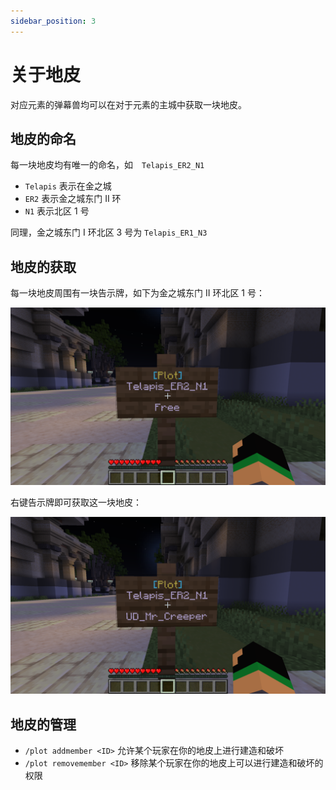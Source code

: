```yaml
---
sidebar_position: 3
---
```


# 关于地皮

对应元素的弹幕兽均可以在对于元素的主城中获取一块地皮。

## 地皮的命名

每一块地皮均有唯一的命名，如　`Telapis_ER2_N1`

- `Telapis` 表示在金之城
- `ER2` 表示金之城东门 II 环
- `N1` 表示北区 1 号

同理，金之城东门 I 环北区 3 号为 `Telapis_ER1_N3`

## 地皮的获取

每一块地皮周围有一块告示牌，如下为金之城东门 II 环北区 1 号：

![plot-sign](../../static/img/about-server/plot-sign.png)

右键告示牌即可获取这一块地皮：

![plot-sign-claim](../../static/img/about-server/plot-sign-claim.png)

## 地皮的管理

- `/plot addmember <ID>` 允许某个玩家在你的地皮上进行建造和破坏
- `/plot removemember <ID>` 移除某个玩家在你的地皮上可以进行建造和破坏的权限